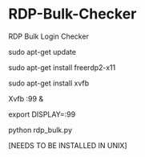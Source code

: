# RDP-Bulk-Checker
RDP Bulk Login Checker


sudo apt-get update



sudo apt-get install freerdp2-x11






sudo apt-get install xvfb


Xvfb :99 &


export DISPLAY=:99


python rdp_bulk.py



[NEEDS TO BE INSTALLED IN UNIX]
